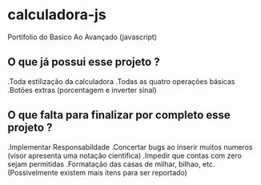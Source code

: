 # calculadora-js
 Portifolio do Basico Ao Avançado (javascript)

## O que já possui esse projeto ?
.Toda estilização da calculadora
.Todas as quatro operações básicas
.Botões extras (porcentagem e inverter sinal)

## O que falta para  finalizar por completo esse projeto ? 
.Implementar Responsabildade
.Concertar bugs ao inserir muitos numeros (visor apresenta uma notação cientifica)
.Impedir que contas com zero sejam permitidas
.Formatação das casas de milhar, bilhao, etc.
(Possivelmente existem mais itens para ser reportado)